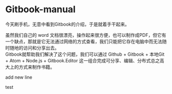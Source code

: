 # Gitbook-manual
今天刷手机，无意中看到Gitbook的介绍，于是就着手干起来。

虽然我们自己的 word 文档很漂亮，操作起来很方便，也可以制作成PDF，但它有一个缺点，那就是它无法通过网络的方式查看，我们只能把它存在电脑中而无法随时随地的访问和分享出去。  
Gitbook就帮助我们解决了这个问题，我们可以通过 Github + Gitbook + 本地Git + Atom + Node.js + Gitbook.Editor 这一组合完成可分享、编辑、分布式总之高大上的方式来制作书籍。


add new line

test
